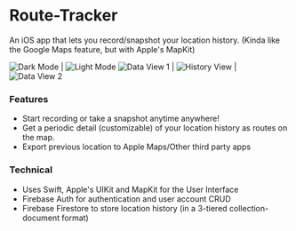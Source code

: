 # Route-Tracker
An iOS app that lets you record/snapshot your location history. (Kinda like the Google Maps feature, but with Apple's MapKit)

![Dark Mode](https://github.com/usjpin/Route-Tracker/blob/master/Screenshots/darkmode.png?raw=true) | ![Light Mode](https://github.com/usjpin/Route-Tracker/blob/master/Screenshots/lightmode.png?raw=true)
![Data View 1](https://github.com/usjpin/Route-Tracker/blob/master/Screenshots/dataview1.png?raw=true) | ![History View](https://github.com/usjpin/Route-Tracker/blob/master/Screenshots/historyview.png?raw=true) | ![Data View 2](https://github.com/usjpin/Route-Tracker/blob/master/Screenshots/dataview2.png?raw=true)

### Features
- Start recording or take a snapshot anytime anywhere!
- Get a periodic detail (customizable) of your location history as routes on the map.
- Export previous location to Apple Maps/Other third party apps

### Technical
- Uses Swift, Apple's UIKit and MapKit for the User Interface
- Firebase Auth for authentication and user account CRUD
- Firebase Firestore to store location history (in a 3-tiered collection-document format)
